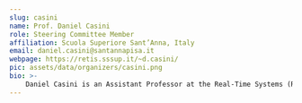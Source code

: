 ```yaml
---
slug: casini
name: Prof. Daniel Casini
role: Steering Committee Member
affiliation: Scuola Superiore Sant’Anna, Italy
email: daniel.casini@santannapisa.it
webpage: https://retis.sssup.it/~d.casini/
pic: assets/data/organizers/casini.png
bio: >-
    Daniel Casini is an Assistant Professor at the Real-Time Systems (ReTiS) Laboratory of the Scuola Superiore Sant'Anna of Pisa. He graduated (cum laude) in Embedded Computing Systems Engineering, a Master degree jointly offered by the Scuola Superiore Sant'Anna of Pisa and University of Pisa, and received a Ph.D. in computer engineering at the Scuola Superiore Sant'Anna of Pisa (with honors), working under the supervision of Prof. Alessandro Biondi and Prof. Giorgio Buttazzo. In 2019, he has been visiting scholar at the Max Planck Institute for Software Systems (Germany). His research interests include software predictability in multi-processor systems, schedulability analysis, distributed systems, and the design and implementation of real-time operating systems and hypervisors. He has been a technical program committee member in several international conferences, including RTSS (IEEE Real-Time System Symposium, 2021, 2022, and 2023), RTAS (IEEE Real-Time and Embedded Technology and Applications Symposium, 2022, 2023, and 2024), ECRTS (Euromicro Conference on Real-Time Systems, 2021, 2022, 2023), EMSOFT (2023), ISORC (IEEE International Symposium on Real-Time Distributed Computing, 2020, 2021, 2022), DSD (2022, 2023), SAC (2024), and MOST (2023, 2024). He is an editorial board member of Elsevier’s Microprocessors and Microsystems.
---
```

